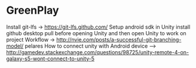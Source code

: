 # GreenPlay
Install git-lfs -> https://git-lfs.github.com/
Setup android sdk in Unity
install github desktop
pull before opening Unity and then open Unity to work on project
Workflow -> http://nvie.com/posts/a-successful-git-branching-model/
pelares
How to connect unity with Android device --> http://gamedev.stackexchange.com/questions/98725/unity-remote-4-on-galaxy-s5-wont-connect-to-unity-5
